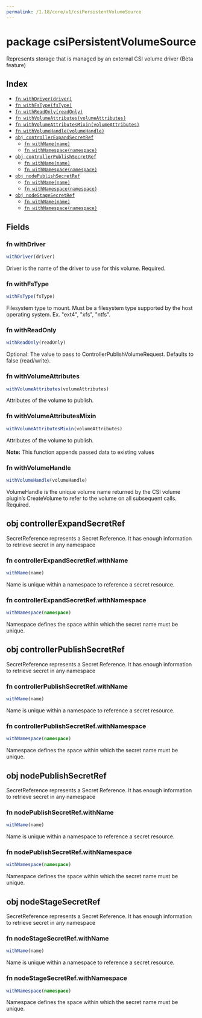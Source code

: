 ```yaml
---
permalink: /1.18/core/v1/csiPersistentVolumeSource
---
```


# package csiPersistentVolumeSource

Represents storage that is managed by an external CSI volume driver (Beta feature)

## Index

* [`fn withDriver(driver)`](#fn-withdriver)
* [`fn withFsType(fsType)`](#fn-withfstype)
* [`fn withReadOnly(readOnly)`](#fn-withreadonly)
* [`fn withVolumeAttributes(volumeAttributes)`](#fn-withvolumeattributes)
* [`fn withVolumeAttributesMixin(volumeAttributes)`](#fn-withvolumeattributesmixin)
* [`fn withVolumeHandle(volumeHandle)`](#fn-withvolumehandle)
* [`obj controllerExpandSecretRef`](#obj-controllerexpandsecretref)
  * [`fn withName(name)`](#fn-controllerexpandsecretrefwithname)
  * [`fn withNamespace(namespace)`](#fn-controllerexpandsecretrefwithnamespace)
* [`obj controllerPublishSecretRef`](#obj-controllerpublishsecretref)
  * [`fn withName(name)`](#fn-controllerpublishsecretrefwithname)
  * [`fn withNamespace(namespace)`](#fn-controllerpublishsecretrefwithnamespace)
* [`obj nodePublishSecretRef`](#obj-nodepublishsecretref)
  * [`fn withName(name)`](#fn-nodepublishsecretrefwithname)
  * [`fn withNamespace(namespace)`](#fn-nodepublishsecretrefwithnamespace)
* [`obj nodeStageSecretRef`](#obj-nodestagesecretref)
  * [`fn withName(name)`](#fn-nodestagesecretrefwithname)
  * [`fn withNamespace(namespace)`](#fn-nodestagesecretrefwithnamespace)

## Fields

### fn withDriver

```ts
withDriver(driver)
```

Driver is the name of the driver to use for this volume. Required.

### fn withFsType

```ts
withFsType(fsType)
```

Filesystem type to mount. Must be a filesystem type supported by the host operating system. Ex. "ext4", "xfs", "ntfs".

### fn withReadOnly

```ts
withReadOnly(readOnly)
```

Optional: The value to pass to ControllerPublishVolumeRequest. Defaults to false (read/write).

### fn withVolumeAttributes

```ts
withVolumeAttributes(volumeAttributes)
```

Attributes of the volume to publish.

### fn withVolumeAttributesMixin

```ts
withVolumeAttributesMixin(volumeAttributes)
```

Attributes of the volume to publish.

**Note:** This function appends passed data to existing values

### fn withVolumeHandle

```ts
withVolumeHandle(volumeHandle)
```

VolumeHandle is the unique volume name returned by the CSI volume plugin’s CreateVolume to refer to the volume on all subsequent calls. Required.

## obj controllerExpandSecretRef

SecretReference represents a Secret Reference. It has enough information to retrieve secret in any namespace

### fn controllerExpandSecretRef.withName

```ts
withName(name)
```

Name is unique within a namespace to reference a secret resource.

### fn controllerExpandSecretRef.withNamespace

```ts
withNamespace(namespace)
```

Namespace defines the space within which the secret name must be unique.

## obj controllerPublishSecretRef

SecretReference represents a Secret Reference. It has enough information to retrieve secret in any namespace

### fn controllerPublishSecretRef.withName

```ts
withName(name)
```

Name is unique within a namespace to reference a secret resource.

### fn controllerPublishSecretRef.withNamespace

```ts
withNamespace(namespace)
```

Namespace defines the space within which the secret name must be unique.

## obj nodePublishSecretRef

SecretReference represents a Secret Reference. It has enough information to retrieve secret in any namespace

### fn nodePublishSecretRef.withName

```ts
withName(name)
```

Name is unique within a namespace to reference a secret resource.

### fn nodePublishSecretRef.withNamespace

```ts
withNamespace(namespace)
```

Namespace defines the space within which the secret name must be unique.

## obj nodeStageSecretRef

SecretReference represents a Secret Reference. It has enough information to retrieve secret in any namespace

### fn nodeStageSecretRef.withName

```ts
withName(name)
```

Name is unique within a namespace to reference a secret resource.

### fn nodeStageSecretRef.withNamespace

```ts
withNamespace(namespace)
```

Namespace defines the space within which the secret name must be unique.